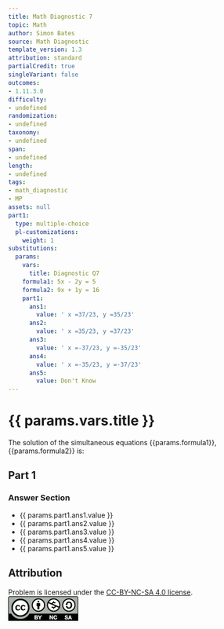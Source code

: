 ```yaml
---
title: Math Diagnostic 7
topic: Math
author: Simon Bates
source: Math Diagnostic
template_version: 1.3
attribution: standard
partialCredit: true
singleVariant: false
outcomes:
- 1.11.3.0
difficulty:
- undefined
randomization:
- undefined
taxonomy:
- undefined
span:
- undefined
length:
- undefined
tags:
- math_diagnostic
- MP
assets: null
part1:
  type: multiple-choice
  pl-customizations:
    weight: 1
substitutions:
  params:
    vars:
      title: Diagnostic Q7
    formula1: 5x - 2y = 5
    formula2: 9x + 1y = 16
    part1:
      ans1:
        value: ' x =37/23, y =35/23'
      ans2:
        value: ' x =35/23, y =37/23'
      ans3:
        value: ' x =-37/23, y =-35/23'
      ans4:
        value: ' x =-35/23, y =-37/23'
      ans5:
        value: Don't Know
---
```

# {{ params.vars.title }}
The solution of the simultaneous equations {{params.formula1}}, {{params.formula2}} is:

## Part 1

### Answer Section

- {{ params.part1.ans1.value }}
- {{ params.part1.ans2.value }}
- {{ params.part1.ans3.value }}
- {{ params.part1.ans4.value }}
- {{ params.part1.ans5.value }}

## Attribution

Problem is licensed under the [CC-BY-NC-SA 4.0 license](https://creativecommons.org/licenses/by-nc-sa/4.0/).<br> ![The Creative Commons 4.0 license requiring attribution-BY, non-commercial-NC, and share-alike-SA license.](https://raw.githubusercontent.com/firasm/bits/master/by-nc-sa.png)